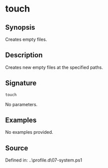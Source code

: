 # touch

## Synopsis

Creates empty files.

## Description

Creates new empty files at the specified paths.

## Signature

```powershell
touch
```

No parameters.

## Examples

No examples provided.

## Source

Defined in: ..\profile.d\07-system.ps1
